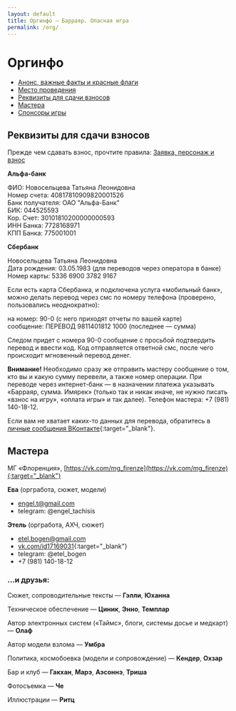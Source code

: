 ```yaml
---
layout: default
title: Оргинфо — Барраяр. Опасная игра
permalink: /org/
---
```


# Оргинфо

- [Анонс, важные факты и красные флаги](/)
- [Место проведения](/org/where/)
- [Реквизиты для сдачи взносов](/org#Реквизиты-для-сдачи-взносов)
- [Мастера](/org#Мастера)
- [Спонсоры игры](/org/angels/)

## Реквизиты для сдачи взносов

Прежде чем сдавать взнос, прочтите правила: [Заявка, персонаж и взнос](/rules/main/#Заявка-персонаж-и-взнос)

__Альфа-банк__

ФИО: Новосельцева Татьяна Леонидовна  
Номер счета: 40817810909820001526  
Банк получателя: ОАО "Альфа-Банк"  
БИК: 044525593  
Кор. Счет: 30101810200000000593  
ИНН Банка: 7728168971  
КПП Банка: 775001001

__Сбербанк__

Новосельцева Татьяна Леонидовна  
Дата рождения: 03.05.1983 (для переводов через оператора в банке)
Номер карты: 5336 6900 3782 9167

Если есть карта Сбербанка, и подключена услуга «мобильный банк», можно делать перевод через смс по номеру телефона (проверено, пользовались неоднократно):

на номер: 90-0 (с него приходят отчеты по вашей карте)  
сообщение: ПЕРЕВОД 9811401812 1000 (последнее — сумма)

Следом придет с номера 90-0 сообщение с просьбой подтвердить перевод и ввести код. Код отправляется ответной смс, после чего происходит мгновенный перевод денег.

__Внимание!__ Необходимо сразу же отправить мастеру сообщение о том, кто вы и какую сумму перевели, а также номер операции. При переводе через интернет-банк — в назначении платежа указывать «Барраяр, сумма. Имярек» (только так и никак иначе, не нужно писать «взнос на игру», «оплата игры» и так далее). Телефон мастера: +7 (981) 140-18-12.

Если вам не хватает каких-то данных для перевода, обратитесь в [личные сообщения ВКонтакте](https://vk.com/mg_firenze){:target="_blank"}.

## Мастера

МГ «Флоренция», [https://vk.com/mg_firenze](https://vk.com/mg_firenze){:target="_blank"}

__Ева__ (оргработа, сюжет, модели)

- engel.t@gmail.com
- telegram: @engel_tachisis

__Этель__ (оргработа, АХЧ, сюжет)

- etel.bogen@gmail.com
- [vk.com/id17169031](http://vk.com/id17169031){:target="_blank"}
- telegram: @etel_bogen
- +7 (981) 140-18-12

### ...и друзья:

Сюжет, сопроводительные тексты — __Гэлли__, __Юханна__

Техническое обеспечение — __Циник__, __Энно__, __Темплар__

Автор электронных систем («Таймс», блоги, системы досье и медкарт) — __Олаф__

Автор модели взлома — __Умбра__

Политика, космобоевка (модели и сопровождение) — __Кендер__, __Охзар__

Бар и клуб — __Гакхан__, __Марэ__, __Аэсоннэ__, __Триша__

Фотосъемка — __Че__

Иллюстрации — __Ритц__
